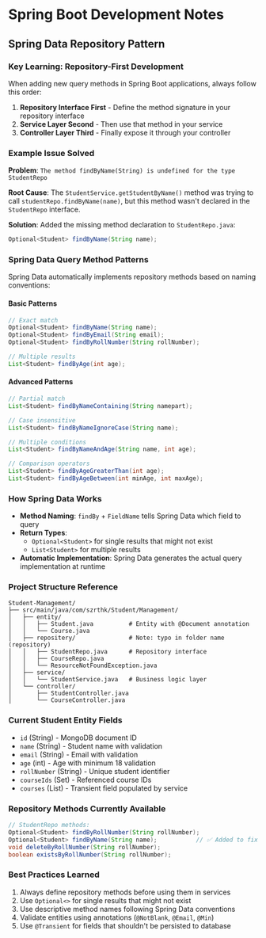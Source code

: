 # Spring Boot Development Notes

## Spring Data Repository Pattern

### Key Learning: Repository-First Development
When adding new query methods in Spring Boot applications, always follow this order:

1. **Repository Interface First** - Define the method signature in your repository interface
2. **Service Layer Second** - Then use that method in your service
3. **Controller Layer Third** - Finally expose it through your controller

### Example Issue Solved
**Problem**: `The method findByName(String) is undefined for the type StudentRepo`

**Root Cause**: The `StudentService.getStudentByName()` method was trying to call `studentRepo.findByName(name)`, but this method wasn't declared in the `StudentRepo` interface.

**Solution**: Added the missing method declaration to `StudentRepo.java`:
```java
Optional<Student> findByName(String name);
```

### Spring Data Query Method Patterns

Spring Data automatically implements repository methods based on naming conventions:

#### Basic Patterns
```java
// Exact match
Optional<Student> findByName(String name);
Optional<Student> findByEmail(String email);
Optional<Student> findByRollNumber(String rollNumber);

// Multiple results
List<Student> findByAge(int age);
```

#### Advanced Patterns
```java
// Partial match
List<Student> findByNameContaining(String namepart);

// Case insensitive
List<Student> findByNameIgnoreCase(String name);

// Multiple conditions
List<Student> findByNameAndAge(String name, int age);

// Comparison operators
List<Student> findByAgeGreaterThan(int age);
List<Student> findByAgeBetween(int minAge, int maxAge);
```

### How Spring Data Works
- **Method Naming**: `findBy` + `FieldName` tells Spring Data which field to query
- **Return Types**: 
  - `Optional<Student>` for single results that might not exist
  - `List<Student>` for multiple results
- **Automatic Implementation**: Spring Data generates the actual query implementation at runtime

### Project Structure Reference
```
Student-Management/
├── src/main/java/com/szrthk/Student/Management/
│   ├── entity/
│   │   ├── Student.java          # Entity with @Document annotation
│   │   └── Course.java
│   ├── repositery/               # Note: typo in folder name (repository)
│   │   ├── StudentRepo.java      # Repository interface
│   │   ├── CourseRepo.java
│   │   └── ResourceNotFoundException.java
│   ├── service/
│   │   └── StudentService.java   # Business logic layer
│   └── controller/
│       ├── StudentController.java
│       └── CourseController.java
```

### Current Student Entity Fields
- `id` (String) - MongoDB document ID
- `name` (String) - Student name with validation
- `email` (String) - Email with validation
- `age` (int) - Age with minimum 18 validation
- `rollNumber` (String) - Unique student identifier
- `courseIds` (Set<String>) - Referenced course IDs
- `courses` (List<Course>) - Transient field populated by service

### Repository Methods Currently Available
```java
// StudentRepo methods:
Optional<Student> findByRollNumber(String rollNumber);
Optional<Student> findByName(String name);           // ✅ Added to fix error
void deleteByRollNumber(String rollNumber);
boolean existsByRollNumber(String rollNumber);
```

### Best Practices Learned
1. Always define repository methods before using them in services
2. Use `Optional<>` for single results that might not exist
3. Use descriptive method names following Spring Data conventions
4. Validate entities using annotations (`@NotBlank`, `@Email`, `@Min`)
5. Use `@Transient` for fields that shouldn't be persisted to database
